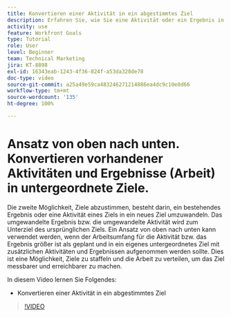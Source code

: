 ```yaml
---
title: Konvertieren einer Aktivität in ein abgestimmtes Ziel
description: Erfahren Sie, wie Sie eine Aktivität oder ein Ergebnis in ein abgestimmtes Ziel in [!DNL   Goals] konvertieren.
activity: use
feature: Workfront Goals
type: Tutorial
role: User
level: Beginner
team: Technical Marketing
jira: KT-8898
exl-id: 16343eab-1243-4f36-824f-a53da328de78
doc-type: video
source-git-commit: a25a49e59ca483246271214886ea4dc9c10e8d66
workflow-type: tm+mt
source-wordcount: '135'
ht-degree: 100%

---
```


# Ansatz von oben nach unten. Konvertieren vorhandener Aktivitäten und Ergebnisse (Arbeit) in untergeordnete Ziele.

Die zweite Möglichkeit, Ziele abzustimmen, besteht darin, ein bestehendes Ergebnis oder eine Aktivität eines Ziels in ein neues Ziel umzuwandeln. Das umgewandelte Ergebnis bzw. die umgewandelte Aktivität wird zum Unterziel des ursprünglichen Ziels. Ein Ansatz von oben nach unten kann verwendet werden, wenn der Arbeitsumfang für die Aktivität bzw. das Ergebnis größer ist als geplant und in ein eigenes untergeordnetes Ziel mit zusätzlichen Aktivitäten und Ergebnissen aufgenommen werden sollte. Dies ist eine Möglichkeit, Ziele zu staffeln und die Arbeit zu verteilen, um das Ziel messbarer und erreichbarer zu machen.

In diesem Video lernen Sie Folgendes:

* Konvertieren einer Aktivität in ein abgestimmtes Ziel

>[!VIDEO](https://video.tv.adobe.com/v/335192/?quality=12&learn=on)

